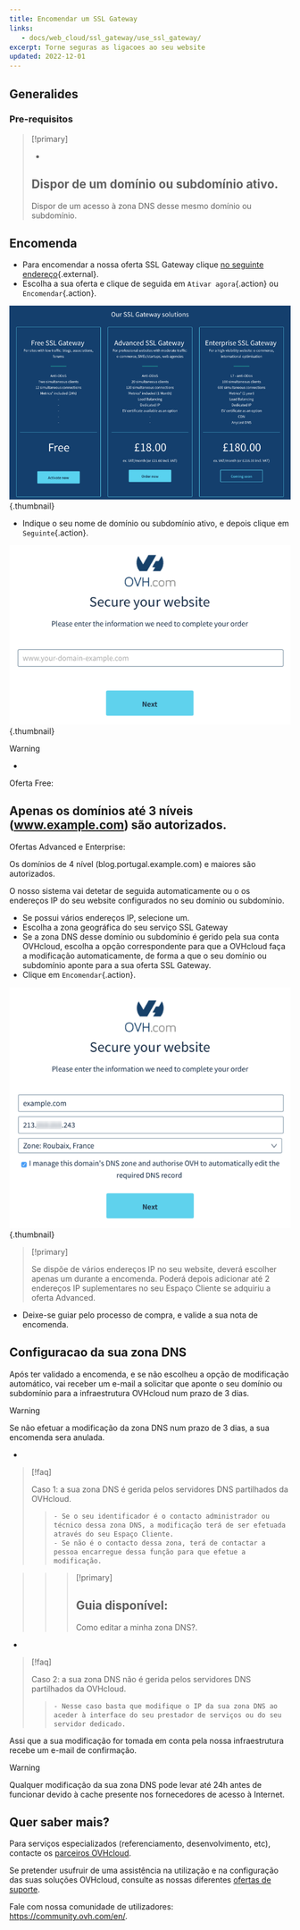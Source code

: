 ```yaml
---
title: Encomendar um SSL Gateway
links: 
   - docs/web_cloud/ssl_gateway/use_ssl_gateway/
excerpt: Torne seguras as ligacoes ao seu website
updated: 2022-12-01
---
```


## Generalides

### Pre-requisitos

> [!primary]
>
> - 
> Dispor de um domínio ou subdomínio ativo.
> - 
> Dispor de um acesso à zona DNS desse mesmo domínio ou subdomínio.
> 
> 

## Encomenda
- Para encomendar a nossa oferta SSL Gateway clique [no seguinte endereço](https://www.ovh.pt/ssl-gateway){.external}.
- Escolha a sua oferta e clique de seguida em `Ativar agora`{.action} ou `Encomendar`{.action}.

![página comercial](images/1-en.png){.thumbnail}

- Indique o seu nome de domínio ou subdomínio ativo, e depois clique em `Seguinte`{.action}.

![encomenda grátis](images/2-en.png){.thumbnail}

> [!warning]
>
> - 
> Oferta Free:
> 
> Apenas os domínios até 3 níveis (www.example.com) são autorizados.
> - 
> Ofertas Advanced e Enterprise:
> 
> Os domínios de 4 nível (blog.portugal.example.com) e maiores são autorizados.
> 

O nosso sistema vai detetar de seguida automaticamente ou o os endereços IP do seu website configurados no seu domínio ou subdomínio.

- Se possui vários endereços IP, selecione um.
- Escolha a zona geográfica do seu serviço SSL Gateway
- Se a zona DNS desse domínio ou subdomínio é gerido pela sua conta OVHcloud, escolha a opção correspondente para que a OVHcloud faça a modificação automaticamente, de forma a que o seu domínio ou subdomínio aponte para a sua oferta SSL Gateway.
- Clique em `Encomendar`{.action}.

![encomenda grátis](images/3-en.png){.thumbnail}

> [!primary]
>
> Se dispõe de vários endereços IP no seu website, deverá escolher apenas um durante a encomenda.
> Poderá depois adicionar até 2 endereços IP suplementares no seu Espaço Cliente se adquiriu a oferta Advanced.
> 

- Deixe-se guiar pelo processo de compra, e valide a sua nota de encomenda.

## Configuracao da sua zona DNS
Após ter validado a encomenda, e se não escolheu a opção de modificação automático, vai receber um e-mail a solicitar que aponte o seu domínio ou subdomínio para a infraestrutura OVHcloud num prazo de 3 dias.

> [!warning]
>
> Se não efetuar a modificação da zona DNS num prazo de 3 dias, a sua encomenda sera anulada.
> 

- 

> [!faq]
>
> Caso 1: a sua zona DNS é gerida pelos servidores DNS partilhados da OVHcloud.
>> 
>>     - Se o seu identificador é o contacto administrador ou técnico dessa zona DNS, a modificação terá de ser efetuada através do seu Espaço Cliente.
>>     - Se não é o contacto dessa zona, terá de contactar a pessoa encarregue dessa função para que efetue a modificação.

>> 
>> > [!primary]
>> >
>> > Guia disponível:
>> > - 
>> > Como editar a minha zona DNS?.
>> > 
>> > 
>> 
>
- 

> [!faq]
>
> Caso 2: a sua zona DNS não é gerida pelos servidores DNS partilhados da OVHcloud.
>> 
>>     - Nesse caso basta que modifique o IP da sua zona DNS ao aceder à interface do seu prestador de serviços ou do seu servidor dedicado.
>

Assi que a sua modificação for tomada em conta pela nossa infraestrutura recebe um e-mail de confirmação.

> [!warning]
>
> Qualquer modificação da sua zona DNS pode levar até 24h antes de funcionar devido à cache presente nos fornecedores de acesso à Internet.
> 

## Quer saber mais?

Para serviços especializados (referenciamento, desenvolvimento, etc), contacte os [parceiros OVHcloud](/links/partner).

Se pretender usufruir de uma assistência na utilização e na configuração das suas soluções OVHcloud, consulte as nossas diferentes [ofertas de suporte](/links/support).

Fale com nossa comunidade de utilizadores: <https://community.ovh.com/en/>. 